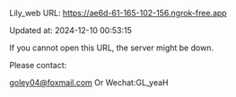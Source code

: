Lily_web URL: https://ae6d-61-165-102-156.ngrok-free.app

Updated at: 2024-12-10 00:53:15

If you cannot open this URL, the server might be down.

Please contact: 

goley04@foxmail.com Or Wechat:GL_yeaH